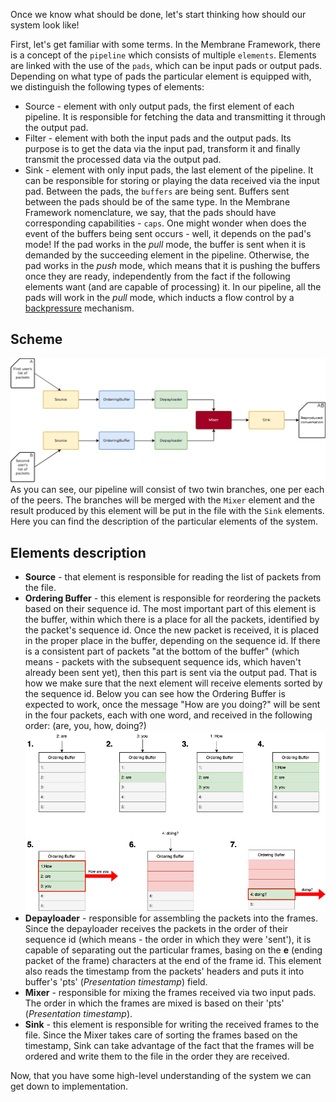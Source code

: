 Once we know what should be done, let's start thinking how should our system look like!

First, let's get familiar with some terms. In the Membrane Framework, there is a concept of the `pipeline` which consists of multiple `elements`. Elements are linked with the use of the `pads`, which can be input pads or output pads.
Depending on what type of pads the particular element is equipped with, we distinguish the following types of elements:

- Source - element with only output pads, the first element of each pipeline. It is responsible for fetching the data and transmitting it through the output pad.
- Filter - element with both the input pads and the output pads. Its purpose is to get the data via the input pad, transform it and finally transmit the processed data via the output pad.
- Sink - element with only input pads, the last element of the pipeline. It can be responsible for storing or playing the data received via the input pad.
  Between the pads, the `buffers` are being sent.
  Buffers sent between the pads should be of the same type. In the Membrane Framework nomenclature, we say, that the pads should have corresponding capabilities - `caps`.
  One might wonder when does the event of the buffers being sent occurs - well, it depends on the pad's mode!
  If the pad works in the *pull* mode, the buffer is sent when it is demanded by the succeeding element in the pipeline.
  Otherwise, the pad works in the *push* mode, which means that it is pushing the buffers once they are ready, independently from the fact if the following elements want (and are capable of processing) it.
  In our pipeline, all the pads will work in the *pull* mode, which inducts a flow control by a [backpressure](https://medium.com/@jayphelps/backpressure-explained-the-flow-of-data-through-software-2350b3e77ce7) mechanism.

## Scheme

![Pipeline scheme](assets/images/basic_pipeline.png) <br>
As you can see, our pipeline will consist of two twin branches, one per each of the peers. The branches will be merged with the `Mixer` element and the result produced by this element will be put in the file with the `Sink` elements.
Here you can find the description of the particular elements of the system.

## Elements description

- **Source** - that element is responsible for reading the list of packets from the file.
- **Ordering Buffer** - this element is responsible for reordering the packets based on their sequence id. The most important part of this element is the buffer, within which there is a place for all the packets, identified by the packet's sequence id. Once the new packet is received, it is placed in the proper place in the buffer, depending on the sequence id. If there is a consistent part of packets "at the bottom of the buffer" (which means - packets with the subsequent sequence ids, which haven't already been sent yet), then this part is sent via the output pad. That is how we make sure that the next element will receive elements sorted by the sequence id.
  Below you can see how the Ordering Buffer is expected to work, once the message "How are you doing?" will be sent in the four packets, each with one word, and received in the following order: (are, you, how, doing?) <br>
  ![Ordering Buffer](assets/images/ordering_buffer.drawio.png) <br>
- **Depayloader** - responsible for assembling the packets into the frames. Since the depayloader receives the packets in the order of their sequence id (which means - the order in which they were 'sent'), it is capable of separating out the particular frames, basing on the **e** (ending packet of the frame) characters at the end of the frame id. This element also reads the timestamp from the packets' headers and puts it into buffer's 'pts' (*Presentation timestamp*) field.
- **Mixer** - responsible for mixing the frames received via two input pads. The order in which the frames are mixed is based on their 'pts' (*Presentation timestamp*).
- **Sink** - this element is responsible for writing the received frames to the file. Since the Mixer takes care of sorting the frames based on the timestamp, Sink can take advantage of the fact that the frames will be ordered and write them to the file in the order they are received.

Now, that you have some high-level understanding of the system we can get down to implementation.
